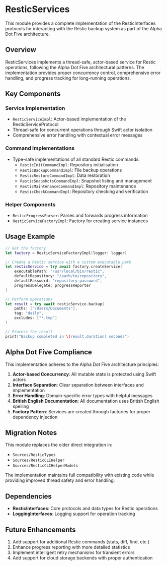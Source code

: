 # ResticServices

This module provides a complete implementation of the ResticInterfaces protocols for interacting with the Restic backup system as part of the Alpha Dot Five architecture.

## Overview

ResticServices implements a thread-safe, actor-based service for Restic operations, following the Alpha Dot Five architectural patterns. The implementation provides proper concurrency control, comprehensive error handling, and progress tracking for long-running operations.

## Key Components

### Service Implementation

- `ResticServiceImpl`: Actor-based implementation of the ResticServiceProtocol
- Thread-safe for concurrent operations through Swift actor isolation
- Comprehensive error handling with contextual error messages

### Command Implementations

- Type-safe implementations of all standard Restic commands:
  - `ResticInitCommandImpl`: Repository initialisation
  - `ResticBackupCommandImpl`: File backup operations
  - `ResticRestoreCommandImpl`: Data restoration
  - `ResticSnapshotsCommandImpl`: Snapshot listing and management
  - `ResticMaintenanceCommandImpl`: Repository maintenance
  - `ResticCheckCommandImpl`: Repository checking and verification

### Helper Components

- `ResticProgressParser`: Parses and forwards progress information
- `ResticServiceFactoryImpl`: Factory for creating service instances

## Usage Example

```swift
// Get the factory
let factory = ResticServiceFactoryImpl(logger: logger)

// Create a Restic service with a custom executable path
let resticService = try await factory.createService(
    executablePath: "/usr/local/bin/restic",
    defaultRepository: "/path/to/repository",
    defaultPassword: "repository-password",
    progressDelegate: progressReporter
)

// Perform operations
let result = try await resticService.backup(
    paths: ["/Users/Documents"],
    tag: "daily",
    excludes: ["*.tmp"]
)

// Process the result
print("Backup completed in \(result.duration) seconds")
```

## Alpha Dot Five Compliance

This implementation adheres to the Alpha Dot Five architecture principles:

1. **Actor-based Concurrency**: All mutable state is protected using Swift actors
2. **Interface Separation**: Clear separation between interfaces and implementation
3. **Error Handling**: Domain-specific error types with helpful messages
4. **British English Documentation**: All documentation uses British English spelling
5. **Factory Pattern**: Services are created through factories for proper dependency injection

## Migration Notes

This module replaces the older direct integration in:
- `Sources/ResticTypes`
- `Sources/ResticCLIHelper`
- `Sources/ResticCLIHelperModels`

The implementation maintains full compatibility with existing code while providing improved thread safety and error handling.

## Dependencies

- **ResticInterfaces**: Core protocols and data types for Restic operations
- **LoggingInterfaces**: Logging support for operation tracking

## Future Enhancements

1. Add support for additional Restic commands (stats, diff, find, etc.)
2. Enhance progress reporting with more detailed statistics
3. Implement intelligent retry mechanisms for transient errors
4. Add support for cloud storage backends with proper authentication
